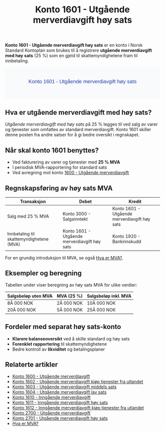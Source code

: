 ﻿---
title: "Konto 1601 - Utgående merverdiavgift høy sats"
seoTitle: "1601-utgaende-merverdiavgift-hoy-sats"
description: '**Konto 1601 - Utgående merverdiavgift høy sats** er en konto i Norsk Standard Kontoplan som brukes til å registrere **utgående merverdiavgift med høy sats...'
---

**Konto 1601 - Utgående merverdiavgift høy sats** er en konto i Norsk Standard Kontoplan som brukes til å registrere **utgående merverdiavgift med høy sats** (25 %) som en gjeld til skattemyndighetene fram til innbetaling.

![Illustrasjon av konto 1601 Utgående merverdiavgift høy sats](1601-utgaende-merverdiavgift-hoy-sats-image.svg)

## Hva er utgående merverdiavgift med høy sats?

*Utgående merverdiavgift med høy sats* på 25 % legges til ved salg av varer og tjenester som omfattes av standard merverdiavgift. Konto 1601 skiller denne posten fra andre satser for å gi bedre oversikt i regnskapet.

## Når skal konto 1601 benyttes?

* Ved fakturering av varer og tjenester med **25 % MVA**
* I periodisk MVA-rapportering for standard sats
* Ved avregning mot konto [1600 - Utgående merverdiavgift](/blogs/kontoplan/1600-utgaende-merverdiavgift "Konto 1600 - Utgående merverdiavgift")

## Regnskapsføring av høy sats MVA

| Transaksjon                                | Debet                                            | Kredit                                      |
|--------------------------------------------|--------------------------------------------------|----------------------------------------------|
| Salg med 25 % MVA                          | Konto 3000 - Salgsinntekt                         | Konto 1601 - Utgående merverdiavgift høy sats |
| Innbetaling til skattemyndighetene (MVA)   | Konto 1601 - Utgående merverdiavgift høy sats     | Konto 1920 - Bankinnskudd                    |

For en grundig introduksjon til MVA, se også [Hva er MVA?](/blogs/regnskap/hva-er-moms-mva "Hva er MVA? MVA-regnskapsføring og merverdiavgift").

## Eksempler og beregning

Tabellen under viser beregning av høy sats MVA for ulike verdier:

| Salgsbeløp uten MVA | MVA (25 %) | Salgsbeløp inkl. MVA |
|---------------------|------------|----------------------|
| 8Â 000 NOK           | 2Â 000 NOK  | 10Â 000 NOK           |
| 20Â 000 NOK          | 5Â 000 NOK  | 25Â 000 NOK           |

## Fordeler med separat høy sats-konto

* **Klarere balanseoversikt** ved å skille standard og høy sats
* **Forenklet rapportering** til skattemyndighetene
* Bedre kontroll av **likviditet** og betalingsplaner

## Relaterte artikler

* [Konto 1600 - Utgående merverdiavgift](/blogs/kontoplan/1600-utgaende-merverdiavgift "Konto 1600 - Utgående merverdiavgift")
* [Konto 1602 - Utgående merverdiavgift kjøp tjenester fra utlandet](/blogs/kontoplan/1602-utgaende-merverdiavgift-kjop-tjen-fra-utlandet "Konto 1602 - Utgående merverdiavgift kjøp tjenester fra utlandet")
* [Konto 1603 - Utgående merverdiavgift middels sats](/blogs/kontoplan/1603-utgaende-merverdiavgift-middels-sats "Konto 1603 - Utgående merverdiavgift middels sats")
* [Konto 1604 - Utgående merverdiavgift lav sats](/blogs/kontoplan/1604-utgaende-merverdiavgift-lav-sats "Konto 1604 - Utgående merverdiavgift lav sats")
* [Konto 1610 - Inngående merverdiavgift](/blogs/kontoplan/1610-inngaaende-merverdiavgift "Konto 1610 - Inngående merverdiavgift")
* [Konto 1611 - Inngående merverdiavgift høy sats](/blogs/kontoplan/1611-inngaaende-merverdiavgift-hoy-sats "Konto 1611 - Inngående merverdiavgift høy sats")
* [Konto 1612 - Inngående merverdiavgift kjøp tjenester fra utlandet](/blogs/kontoplan/1612-inngaaende-merverdiavgift-kjop-tjen-fra-utlandet "Konto 1612 - Inngående merverdiavgift kjøp tjenester fra utlandet")
* [Konto 2700 - Utgående merverdiavgift](/blogs/kontoplan/2700-utgaende-merverdiavgift "Konto 2700 - Utgående merverdiavgift")
* [Konto 2701 - Utgående merverdiavgift høy sats](/blogs/kontoplan/2701-utgaende-merverdiavgift-hoy-sats "Konto 2701 - Utgående merverdiavgift høy sats")
* [Hva er MVA?](/blogs/regnskap/hva-er-moms-mva "Hva er MVA? MVA-regnskapsføring og merverdiavgift")






